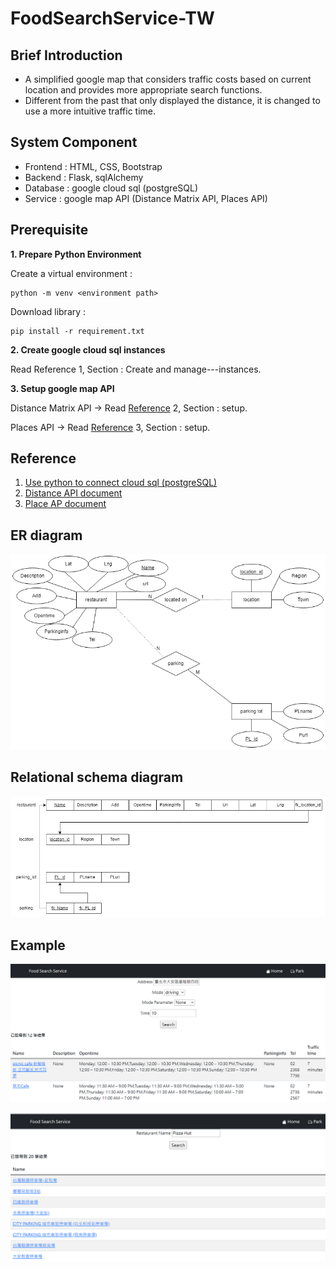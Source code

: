 # FoodSearchService-TW

## Brief Introduction
- A simplified google map that considers traffic costs based on current location and provides more appropriate search functions.
- Different from the past that only displayed the distance, it is changed to use a more intuitive traffic time.

## System Component
 - Frontend : HTML, CSS, Bootstrap
 - Backend : Flask, sqlAlchemy
 - Database : google cloud sql (postgreSQL)
 - Service : google map API (Distance Matrix API, Places API)

## Prerequisite
**1. Prepare Python Environment**

Create a virtual environment : 
    
    python -m venv <environment path>

Download library : 

    pip install -r requirement.txt

**2. Create google cloud sql instances**

Read Reference 1, Section : Create and manage---instances.

**3. Setup google map API**

Distance Matrix API -> Read [Reference](https://github.com/Manders-Ma/FoodSearchService-TW#reference) 2, Section : setup.

Places API -> Read [Reference](https://github.com/Manders-Ma/FoodSearchService-TW#reference) 3, Section : setup.

## Reference
1. [Use python to connect cloud sql (postgreSQL)](https://cloud.google.com/sql/docs/postgres/connect-connectors?hl=zh-tw)
2. [Distance API document](https://developers.google.com/maps/documentation/distance-matrix)
3. [Place AP document](https://developers.google.com/maps/documentation/places/web-service)

## ER diagram
![ER](./img/ER-diagram.png)

## Relational schema diagram
![Relational](./img/RelationalSchema.png)


## Example
![show](./img/show.PNG)

![park](./img/park.PNG)